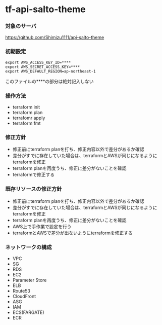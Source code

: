 # tf-api-salto-theme

### 対象のサーバ
https://github.com/Shimizu1111/api-salto-theme


### 初期設定
```
export AWS_ACCESS_KEY_ID=****
export AWS_SECRET_ACCESS_KEY=****
export AWS_DEFAULT_REGION=ap-northeast-1
```

このファイルの****の部分は絶対記入しない

### 操作方法
* terraform init
* terraform plan
* terrafomr apply
* terraform fmt


### 修正方針
* 修正前にterraform planを打ち、修正内容以外で差分があるか確認
* 差分がすでに存在していた場合は、terraformとAWSが同じになるようにterraformを修正
* terraform planを再度うち、修正に差分がないことを確認
* terraformで修正する


### 既存リソースの修正方針
* 修正前にterraform planを打ち、修正内容以外で差分があるか確認
* 差分がすでに存在していた場合は、terraformとAWSが同じになるようにterraformを修正
* terraform planを再度うち、修正に差分がないことを確認
* AWS上で手作業で設定を行う
* terraformとAWSで差分が出ないようにterraformを修正する


### ネットワークの構成
* VPC
* SG
* RDS
* EC2
* Parameter Store
* ELB
* Route53
* CloudFront
* ASG
* IAM
* ECS(FARGATE)
* ECR

